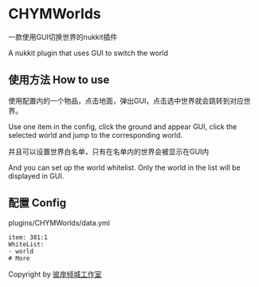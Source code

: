 # CHYMWorlds
一款使用GUI切换世界的nukkit插件  

A nukkit plugin that uses GUI to switch the world
## 使用方法 How to use
使用配置内的一个物品，点击地面，弹出GUI，点击选中世界就会跳转到对应世界。

Use one item in the config, click the ground and appear GUI, click the selected world and jump to the corresponding world.  

并且可以设置世界白名单，只有在名单内的世界会被显示在GUI内

And you can set up the world whitelist. Only the world in the list will be displayed in GUI.
## 配置 Config
plugins/CHYMWorlds/data.yml
```
item: 381:1 
WhiteList:
- world
# More
```
 
Copyright by [彼岸倾城工作室](https://baqcstudio.github.io/home) 

 
